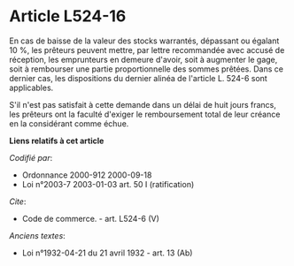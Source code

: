 # Article L524-16

En cas de baisse de la valeur des stocks warrantés, dépassant ou égalant 10 %, les prêteurs peuvent mettre, par lettre
recommandée avec accusé de réception, les emprunteurs en demeure d'avoir, soit à augmenter le gage, soit à rembourser une
partie proportionnelle des sommes prêtées. Dans ce dernier cas, les dispositions du dernier alinéa de l'article L. 524-6 sont
applicables.

S'il n'est pas satisfait à cette demande dans un délai de huit jours francs, les prêteurs ont la faculté d'exiger le
remboursement total de leur créance en la considérant comme échue.

**Liens relatifs à cet article**

_Codifié par_:

  - Ordonnance 2000-912 2000-09-18
  - Loi n°2003-7 2003-01-03 art. 50 I (ratification)

_Cite_:

  - Code de commerce. - art. L524-6 (V)

_Anciens textes_:

  - Loi n°1932-04-21 du 21 avril 1932 - art. 13 (Ab)
